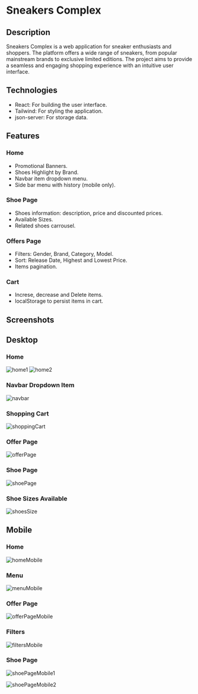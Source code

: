 # Sneakers Complex

## Description

Sneakers Complex is a web application for sneaker enthusiasts and shoppers. The platform offers a wide range of sneakers, from popular mainstream brands to exclusive limited editions. The project aims to provide a seamless and engaging shopping experience with an intuitive user interface.

## Technologies

- React: For building the user interface.
- Tailwind: For styling the application.
- json-server: For storage data.

## Features

### Home

- Promotional Banners.
- Shoes Highlight by Brand.
- Navbar item dropdown menu.
- Side bar menu with history (mobile only).

### Shoe Page

- Shoes information: description, price and discounted prices.
- Available Sizes.
- Related shoes carrousel.

### Offers Page

- Filters: Gender, Brand, Category, Model.
- Sort: Release Date, Highest and Lowest Price.
- Items pagination.

### Cart

- Increse, decrease and Delete items.
- localStorage to persist items in cart.

## Screenshots

## Desktop

### Home

![home1](screenshots/home1.png)
![home2](screenshots/home2.png)

### Navbar Dropdown Item

![navbar](screenshots/NavItem.png)

### Shopping Cart

![shoppingCart](screenshots/shoppingCart.png)

### Offer Page

![offerPage](screenshots/offersPage.png)

### Shoe Page

![shoePage](screenshots/shoePage.png)

### Shoe Sizes Available

![shoesSize](screenshots/shoePage2.png)

## Mobile

### Home

![homeMobile](screenshots/homeMobile.png)

### Menu

![menuMobile](screenshots/menuMobile.png)

### Offer Page

![offerPageMobile](screenshots/offersPageMobile.png)

### Filters

![filtersMobile](screenshots/filtersMobile.png)

### Shoe Page

![shoePageMobile1](screenshots/shoePageMobile1.png)

![shoePageMobile2](screenshots/shoePageMobile2.png)
